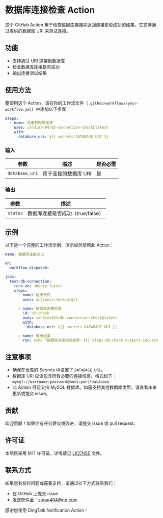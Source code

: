 # 数据库连接检查 Action

这个 GitHub Action 用于检查数据库连接并返回连接是否成功的结果。它支持通过提供的数据库 URI 来测试连接。

## 功能

- 支持通过 URI 连接到数据库
- 检查数据库连接是否成功
- 输出连接测试结果

## 使用方法

要使用这个 Action，请在你的工作流文件（`.github/workflows/your-workflow.yml`）中添加以下步骤：

```yaml
steps:
  - name: 检查数据库连接
    uses: candies404/db-connection-check@latest
    with:
      database_uri: ${{ secrets.DATABASE_URI }}
```

### 输入

| 参数           | 描述                 | 是否必需 |
| -------------- | -------------------- | -------- |
| `database_uri` | 用于连接的数据库 URI | 是       |

### 输出

| 参数      | 描述                             |
| --------- | -------------------------------- |
| `status` | 数据库连接是否成功（true/false） |

## 示例

以下是一个完整的工作流示例，演示如何使用此 Action：

```yaml
name: 数据库连接测试

on:
  workflow_dispatch:

jobs:
  test-db-connection:
    runs-on: ubuntu-latest
    steps:
      - name: 检出代码
        uses: actions/checkout@v4

      - name: 数据库连接检查
        id: db-check
        uses: candies404/db-connection-check@latest
        with:
          database_uri: ${{ secrets.DATABASE_URI }}

      - name: 输出结果
        run: echo "数据库连接测试结果：${{ steps.db-check.outputs.success }}"
```

## 注意事项

- 确保在仓库的 Secrets 中设置了 `DATABASE_URI`。
- 数据库 URI 应该包含所有必要的连接信息，格式如下：
  `mysql://username:password@host:port/database`
- 此 Action 目前支持 MySQL 数据库。如需支持其他数据库类型，请查看未来更新或提交 issue。

## 贡献

欢迎贡献！如果你有任何建议或改进，请提交 issue 或 pull request。

## 许可证

本项目采用 MIT 许可证。详情请见 [LICENSE](./LICENSE) 文件。

## 联系方式
如果您有任何问题或需要支持，请通过以下方式联系我们：

- 在 GitHub 上提交 issue
- 发送邮件至：sugar404@qq.com

感谢您使用 DingTalk Notification Action！
